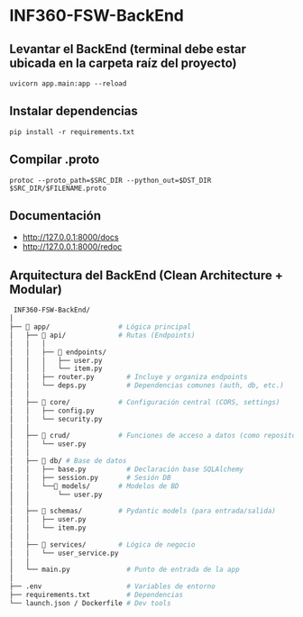 # INF360-FSW-BackEnd

## Levantar el BackEnd (terminal debe estar ubicada en la carpeta raíz del proyecto)
```uvicorn app.main:app --reload```

## Instalar dependencias
```pip install -r requirements.txt```

## Compilar .proto
```protoc --proto_path=$SRC_DIR --python_out=$DST_DIR $SRC_DIR/$FILENAME.proto```

## Documentación
- http://127.0.0.1:8000/docs
- http://127.0.0.1:8000/redoc

## Arquitectura del BackEnd (Clean Architecture + Modular)
```bash
 INF360-FSW-BackEnd/
│
├── 📁 app/                 # Lógica principal
│   ├── 📁 api/             # Rutas (Endpoints)
│   │   │                 
│   │   ├── 📁 endpoints/
│   │   │   ├── user.py
│   │   │   └── item.py
│   │   ├── router.py        # Incluye y organiza endpoints
│   │   └── deps.py          # Dependencias comunes (auth, db, etc.)
│   │
│   ├── 📁 core/            # Configuración central (CORS, settings)
│   │   ├── config.py
│   │   └── security.py
│   │
│   ├── 📁 crud/            # Funciones de acceso a datos (como repositorio)
│   │   └── user.py
│   │
│   ├── 📁 db/ # Base de datos
│   │   ├── base.py          # Declaración base SQLAlchemy
│   │   ├── session.py       # Sesión DB
│   │   └──📁 models/       # Modelos de BD
│   │       └── user.py
│   │
│   ├── 📁 schemas/         # Pydantic models (para entrada/salida)
│   │   ├── user.py
│   │   └── item.py
│   │
│   ├── 📁 services/        # Lógica de negocio
│   │   └── user_service.py
│   │
│   └── main.py              # Punto de entrada de la app
│
├── .env                     # Variables de entorno
├── requirements.txt         # Dependencias
└── launch.json / Dockerfile # Dev tools
```
